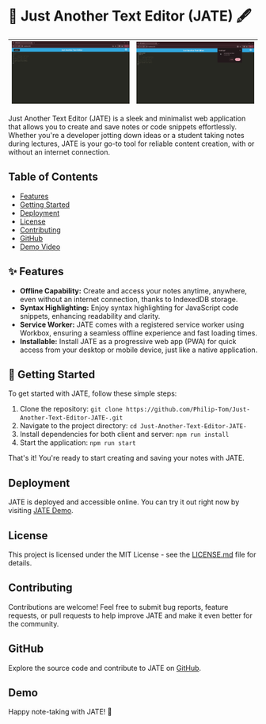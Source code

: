 # 📝 Just Another Text Editor (JATE) 🖋️

| ![Screenshot 1](./assets/ss-1.png) | ![Screenshot 2](./assets/ss-2.png) |
|:------------------------------------------:|:------------------------------------------:|

Just Another Text Editor (JATE) is a sleek and minimalist web application that allows you to create and save notes or code snippets effortlessly. Whether you're a developer jotting down ideas or a student taking notes during lectures, JATE is your go-to tool for reliable content creation, with or without an internet connection.



## Table of Contents

- [Features](#-features)
- [Getting Started](#-getting-started)
- [Deployment](#deployment)
- [License](#license)
- [Contributing](#contributing)
- [GitHub](#github)
- [Demo Video](#demo)

## ✨ Features

- **Offline Capability:** Create and access your notes anytime, anywhere, even without an internet connection, thanks to IndexedDB storage.
- **Syntax Highlighting:** Enjoy syntax highlighting for JavaScript code snippets, enhancing readability and clarity.
- **Service Worker:** JATE comes with a registered service worker using Workbox, ensuring a seamless offline experience and fast loading times.
- **Installable:** Install JATE as a progressive web app (PWA) for quick access from your desktop or mobile device, just like a native application.


## 🚀 Getting Started

To get started with JATE, follow these simple steps:

1. Clone the repository: `git clone https://github.com/Philip-Tom/Just-Another-Text-Editor-JATE-.git`
2. Navigate to the project directory: `cd Just-Another-Text-Editor-JATE-`
3. Install dependencies for both client and server: `npm run install`
4. Start the application: `npm run start`

That's it! You're ready to start creating and saving your notes with JATE.

## Deployment

JATE is deployed and accessible online. You can try it out right now by visiting [JATE Demo](https://jate-demo.herokuapp.com/).

## License

This project is licensed under the MIT License - see the [LICENSE.md](LICENSE.md) file for details.

## Contributing

Contributions are welcome! Feel free to submit bug reports, feature requests, or pull requests to help improve JATE and make it even better for the community.

## GitHub

Explore the source code and contribute to JATE on [GitHub](https://github.com/Philip-Tom/Just-Another-Text-Editor-JATE-).

## Demo

Happy note-taking with JATE! 🎉
